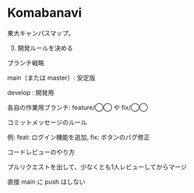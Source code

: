 # Komabanavi

東大キャンパスマップ。

3. 開発ルールを決める

ブランチ戦略

main（または master）: 安定版

develop : 開発用

各自の作業用ブランチ: feature/◯◯ や fix/◯◯

コミットメッセージのルール

例: feat: ログイン機能を追加, fix: ボタンのバグ修正

コードレビューのやり方

プルリクエストを出して、少なくとも1人レビューしてからマージ

直接 main に push はしない